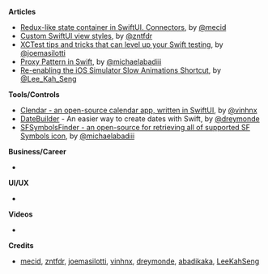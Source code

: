 
**Articles**

* [Redux-like state container in SwiftUI. Connectors](https://swiftwithmajid.com/2021/02/03/redux-like-state-container-in-swiftui-part4/), by [@mecid](https://twitter.com/mecid)
* [Custom SwiftUI view styles](https://www.fivestars.blog/swiftui/custom-view-styles.html), by [@zntfdr](https://twitter.com/zntfdr)
* [XCTest tips and tricks that can level up your Swift testing](https://masilotti.com/xctest-tips-and-tricks/), by [@joemasilotti](https://twitter.com/joemasilotti)
* [Proxy Pattern in Swift](https://michaelabadi.com/articles/Proxy-Pattern-Swift/), by [@michaelabadiii](https://twitter.com/michaelabadiii)
* [Re-enabling the iOS Simulator Slow Animations Shortcut](https://swiftsenpai.com/xcode/enable-simulator-slow-mo-shortcut/), by [@Lee_Kah_Seng](https://twitter.com/Lee_Kah_Seng)

**Tools/Controls**

* [Clendar - an open-source calendar app, written in SwiftUI](https://github.com/vinhnx/Clendar), by [@vinhnx](https://twitter.com/vinhnx)
* [DateBuilder](https://github.com/nicephoton/DateBuilder) - An easier way to create dates with Swift, by [@dreymonde](https://twitter.com/dreymonde)
* [SFSymbolsFinder - an open-source for retrieving all of supported SF Symbols icon](https://github.com/abadikaka/SFSymbolsFinder), by [@michaelabadiii](https://twitter.com/michaelabadiii)

**Business/Career**

* 

**UI/UX**

* 

**Videos**

* 

**Credits**

* [mecid](https://github.com/mecid), [zntfdr](https://github.com/zntfdr), [joemasilotti](https://github.com/joemasilotti), [vinhnx](https://github.com/vinhnx), [dreymonde](https://github.com/dreymonde), [abadikaka](https://github.com/abadikaka), [LeeKahSeng](https://github.com/LeeKahSeng)
